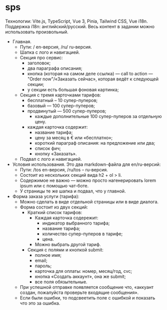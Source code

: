 # sps

Технологии: Vite.js, TypeScript, Vue 3, Pinia, Tailwind CSS, Vue i18n.
Поддержка i18n: английский/русский.
Весь контент в задании можно использовать произвольный.

- Главная.
  - Пути: / en-версия, /ru/ ru-версия.
  - Шапка с лого и навигацией.
  - Секция про сервис:
    - заголовок;
    - два параграфа описания;
    - кнопка (которая на самом деле ссылка) — call to action — "Order now"/«Заказать сейчас», которая ведёт к следующей секции;
    - у секции есть большая фоновая картинка;
  - Секция с тремя карточками тарифов:
    - бесплатный – 10 супер-пуперов;
    - базовый — 100 супер-пуперов;
    - продвинутый — 500 супер-пуперов;
      - каждые дополнительные 100 супер-пуперов за отдельную цену.
    - каждая карточка содержит:
      - название тарифа;
      - цену за месяц в € или «бесплатно»;
      - короткий параграф описания: на предложение или два;
      - список фич;
      - кнопку «Заказать».
  - Подвал с лого и навигацией.
- Условия использования. Это два markdown-файла для en/ru-версий:
  - Пути: /tos en-версия, /ru/tos – ru-версия.
  - Состоит из нескольких секций вида h2 + ol > li.
  - Содержимое не важно — можно просто нагенерировать lorem ipsum или с помощью чат-боте.
  - У страницы те же шапка и подвал, что у главной.
- Форма заказа услуги (тарифа):
  - Можно сделать в виде отдельной страницы или в виде диалога.
  - Форма состоит из двух секций:
    - Краткий список тарифов:
      - Каждая карточка содережит:
        - индикатор выбранного тарифа;
        - название тарифа;
        - количество супер-пуперов в тарифе;
        - цена.
      - Можно выбрать другой тариф.
    - Секция с полями и кнопкой submit:
      - полное имя;
      - email;
      - пароль;
      - карточка для оплаты: номер, месяц/год, cvc;
      - кнопка «Создать аккаунт», она же submit;
      - все поля обязытельные.
  - При успешной отправке появляется сообщение что, «аккуант создан, пожалуйста проверьте входящие сообщения».
  - Если были ошибки, то подсвеетить поле с ошибкой и показать что это за ошибка.
